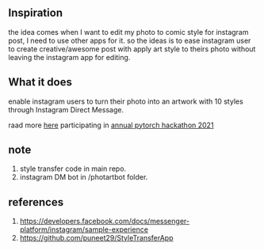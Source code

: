 ## Inspiration
the idea comes when I want to edit my photo to comic style for instagram post, I need to use other apps for it. so the ideas is to ease instagram user to create creative/awesome post with apply art style to theirs photo without leaving the instagram app for editing.

## What it does
enable instagram users to turn their photo into an artwork with 10 styles through Instagram Direct Message.

raad more [here](https://devpost.com/software/photart-turn-your-photo-to-art-style-on-instagram-chatbot)
participating in [annual pytorch hackathon 2021](https://pytorch2021.devpost.com/)

## note
1. style transfer code in main repo.
2. instagram DM bot in /photartbot folder.

## references
1. https://developers.facebook.com/docs/messenger-platform/instagram/sample-experience
2. https://github.com/puneet29/StyleTransferApp
